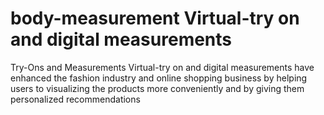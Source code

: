 # body-measurement Virtual-try on and digital measurements
Try-Ons and Measurements Virtual-try on and digital measurements have enhanced the fashion industry and online shopping business by helping users to visualizing the products more conveniently and by giving them personalized recommendations
